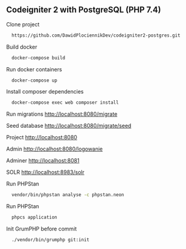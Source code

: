 ## Codeigniter 2 with PostgreSQL (PHP 7.4)

Clone project

```bash
  https://github.com/DawidPlociennikDev/codeigniter2-postgres.git
```

Build docker

```bash
  docker-compose build
```

Run docker containers

```bash
  docker-compose up
```

Install composer dependencies

```bash
  docker-compose exec web composer install
```

Run migrations
[http://localhost:8080/migrate](http://localhost:8080/migrate)

Seed database
[http://localhost:8080/migrate/seed](http://localhost:8080/migrate/seed)

Project
[http://localhost:8080](http://localhost:8080)

Admin
[http://localhost:8080/logowanie](http://localhost:8080/logowanie)

Adminer
[http://localhost:8081](http://localhost:8081/?)

SOLR
[http://localhost:8983/solr](http://localhost:8983/solr)



Run PHPStan

```bash
  vendor/bin/phpstan analyse -c phpstan.neon
```

Run PHPStan

```bash
  phpcs application
```

Init GrumPHP before commit

```bash
  ./vendor/bin/grumphp git:init
```

